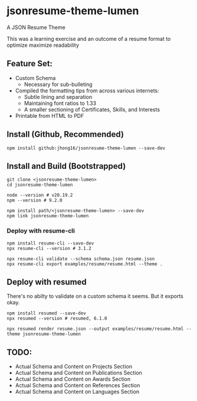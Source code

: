 # jsonresume-theme-lumen
A JSON Resume Theme

This was a learning exercise and an outcome of a resume format to optimize maximize readability 

## Feature Set:
- Custom Schema
    - Necessary for sub-bulleting
- Compiled the formatting tips from across various internets:
    - Subtle lining and separation
    - Maintaining font ratios to 1.33
    - A smaller sectioning of Certificates, Skills, and Interests
- Printable from HTML to PDF

## Install (Github, Recommended)
```
npm install github:jhong16/jsonresume-theme-lumen --save-dev
```

## Install and Build (Bootstrapped)
```
git clone <jsonresume-theme-lumen>
cd jsonresume-theme-lumen

node --version # v20.19.2
npm --version # 9.2.0

npm install path/<jsonresume-theme-lumen> --save-dev
npm link jsonresume-theme-lumen
```

### Deploy with resume-cli
```
npm install resume-cli --save-dev
npx resume-cli --version # 3.1.2

npx resume-cli validate --schema schema.json resume.json
npx resume-cli export examples/resume/resume.html --theme .
```

## Deploy with resumed
There's no abilty to validate on a custom schema it seems. But it exports okay.
```
npm install resumed --save-dev
npx resumed --version # resumed, 6.1.0

npx resumed render resume.json --output examples/resume/resume.html --theme jsonresume-theme-lumen
```


## TODO:
- Actual Schema and Content on Projects Section
- Actual Schema and Content on Publications Section
- Actual Schema and Content on Awards Section
- Actual Schema and Content on References Section
- Actual Schema and Content on Languages Section